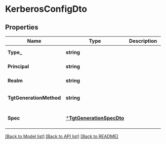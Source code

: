 # KerberosConfigDto

## Properties
Name | Type | Description | Notes
------------ | ------------- | ------------- | -------------
**Type_** | **string** |  | [default to null]
**Principal** | **string** |  | [default to null]
**Realm** | **string** |  | [default to null]
**TgtGenerationMethod** | **string** |  | [optional] [default to null]
**Spec** | [***TgtGenerationSpecDto**](TGTGenerationSpecDTO.md) |  | [optional] [default to null]

[[Back to Model list]](../README.md#documentation-for-models) [[Back to API list]](../README.md#documentation-for-api-endpoints) [[Back to README]](../README.md)

